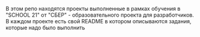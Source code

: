 В этом репо находятся проекты выполненные в рамках обучения в "SCHOOL 21" от "СБЕР" - образовательного проекта для разработчиков. В каждом проекте есть свой README в котором описываются задания, которые надо было выполнить
